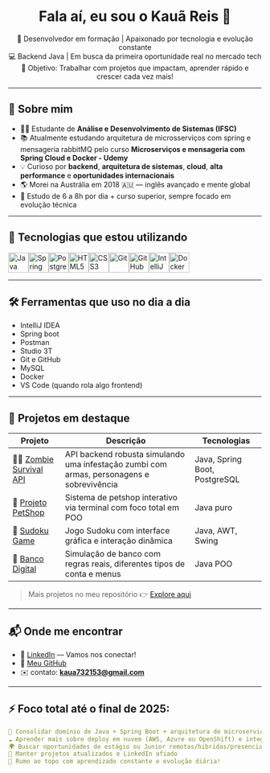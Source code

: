 <h1 align="center">Fala aí, eu sou o Kauã Reis 👋</h1>

<p align="center">
  🎯 Desenvolvedor em formação | Apaixonado por tecnologia e evolução constante<br>
  💻 Backend Java | Em busca da primeira oportunidade real no mercado tech<br>
  🚀 Objetivo: Trabalhar com projetos que impactam, aprender rápido e crescer cada vez mais!
</p>

---

## 🚀 Sobre mim

- 👨‍🎓 Estudante de **Análise e Desenvolvimento de Sistemas (IFSC)**
- 📚 Atualmente estudando arquitetura de microsserviços com spring e mensageria rabbitMQ pelo curso **Microserviços e mensageria com Spring Cloud e Docker - Udemy**
- 💡 Curioso por **backend**, **arquitetura de sistemas**, **cloud**, **alta performance** e **oportunidades internacionais**
- 🌎 Morei na Austrália em 2018 🇦🇺 — inglês avançado e mente global
- 🧠 Estudo de 6 a 8h por dia + curso superior, sempre focado em evolução técnica

---

## 🧰 Tecnologias que estou utilizando

<div style="display: flex; flex-wrap: wrap;">
  <img src="https://cdn.jsdelivr.net/gh/devicons/devicon/icons/java/java-original.svg" height="40" alt="Java"/>
  <img src="https://cdn.jsdelivr.net/gh/devicons/devicon/icons/spring/spring-original.svg" height="40" alt="Spring Boot"/>
  <img src="https://cdn.jsdelivr.net/gh/devicons/devicon/icons/postgresql/postgresql-original.svg" height="40" alt="PostgreSQL"/>
  <img src="https://cdn.jsdelivr.net/gh/devicons/devicon/icons/html5/html5-original.svg" height="40" alt="HTML5"/>
  <img src="https://cdn.jsdelivr.net/gh/devicons/devicon/icons/css3/css3-original.svg" height="40" alt="CSS3"/>
  <img src="https://cdn.jsdelivr.net/gh/devicons/devicon/icons/git/git-original.svg" height="40" alt="Git"/>
  <img src="https://cdn.jsdelivr.net/gh/devicons/devicon/icons/github/github-original.svg" height="40" alt="GitHub"/>
  <img src="https://cdn.jsdelivr.net/gh/devicons/devicon/icons/intellij/intellij-original.svg" height="40" alt="IntelliJ"/>
  <img src="https://cdn.jsdelivr.net/gh/devicons/devicon/icons/docker/docker-original.svg" height="40" alt="Docker"/>
</div>

---

## 🛠️ Ferramentas que uso no dia a dia

- IntelliJ IDEA
- Spring boot
- Postman
- Studio 3T
- Git e GitHub
- MySQL
- Docker
- VS Code (quando rola algo frontend)

---

## 📌 Projetos em destaque

| Projeto | Descrição | Tecnologias |
|--------|------------|-------------|
| 🧟‍♂️ [Zombie Survival API](https://github.com/Dev-Kaua/Desenvolvimento-de-APIs/tree/main/zombie-survival-api) | API backend robusta simulando uma infestação zumbi com armas, personagens e sobrevivência | Java, Spring Boot, PostgreSQL |
| 🐶 [Projeto PetShop](https://github.com/Dev-Kaua/Programa-o-orientada-a-objetos/tree/main/Projetos/Projeto%20PetShop) | Sistema de petshop interativo via terminal com foco total em POO | Java puro |
| 🧩 [Sudoku Game](https://github.com/Dev-Kaua/Programa-o-orientada-a-objetos/tree/main/Projetos/Sudoku) | Jogo Sudoku com interface gráfica e interação dinâmica | Java, AWT, Swing |
| 🏦 [Banco Digital](https://github.com/Dev-Kaua/Programa-o-orientada-a-objetos/tree/main/Projetos/Criando%20um%20Banco%20Digital%20com%20Java%20e%20Orienta%C3%A7%C3%A3o%20a%20Objetos) | Simulação de banco com regras reais, diferentes tipos de conta e menus | Java POO |

> Mais projetos no meu repositório 👉 [Explore aqui](https://github.com/Dev-Kaua?tab=repositories)

---

## 📬 Onde me encontrar

- 💼 [LinkedIn](https://www.linkedin.com/in/kauã-reis-rodrigues-730219357) — Vamos nos conectar!
- 📁 [Meu GitHub](https://github.com/Dev-Kaua)
- ✉️ contato: **kaua732153@gmail.com**

---

## ⚡ Foco total até o final de 2025:

```yaml
🧱 Consolidar domínio de Java + Spring Boot + arquitetura de microserviços
☁️ Aprender mais sobre deploy em nuvem (AWS, Azure ou OpenShift) e integração com banco de dados
🌍 Buscar oportunidades de estágio ou Junior remotas/hibridas/presenciais
🚨 Manter projetos atualizados e LinkedIn afiado
🚀 Rumo ao topo com aprendizado constante e evolução diária!

